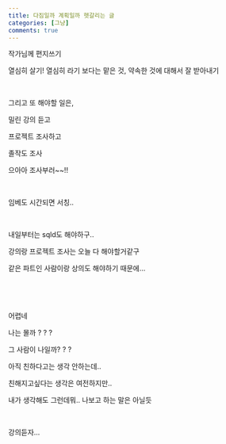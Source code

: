 ```yaml
---
title: 다짐일까 계획일까 헷갈리는 글
categories: [그냥]
comments: true
---
```


작가님께 편지쓰기

열심히 살기! 열심히 라기 보다는 맡은 것, 약속한 것에 대해서 잘 받아내기

​

그리고 또 해야할 일은,

밀린 강의 듣고

프로젝트 조사하고

졸작도 조사

으아아 조사부러~~!!

​

임베도 시간되면 서칭..

​

내일부터는 sqld도 해야하구..

강의랑 프로젝트 조사는 오늘 다 해야할거같구

같은 파트인 사람이랑 상의도 해야하기 때문에...

​

​

어렵네

나는 몰까 ? ? ?

그 사람이 나일까? ? ?

아직 친하다고는 생각 안하는데..

친해지고싶다는 생각은 여전하지만..

내가 생각해도 그런데뭐.. 나보고 하는 말은 아닐듯

​

강의듣자...
